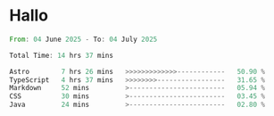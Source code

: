 # Hallo
<!--START_SECTION:waka-->

```rust
From: 04 June 2025 - To: 04 July 2025

Total Time: 14 hrs 37 mins

Astro        7 hrs 26 mins   >>>>>>>>>>>>>------------   50.90 %
TypeScript   4 hrs 37 mins   >>>>>>>>-----------------   31.65 %
Markdown     52 mins         >------------------------   05.94 %
CSS          30 mins         >------------------------   03.45 %
Java         24 mins         >------------------------   02.80 %
```

<!--END_SECTION:waka-->
